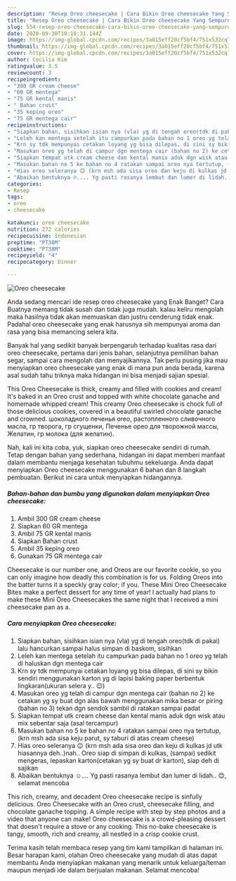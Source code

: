 ```yaml
---
description: "Resep Oreo cheesecake | Cara Bikin Oreo cheesecake Yang Sempurna"
title: "Resep Oreo cheesecake | Cara Bikin Oreo cheesecake Yang Sempurna"
slug: 554-resep-oreo-cheesecake-cara-bikin-oreo-cheesecake-yang-sempurna
date: 2020-09-30T10:10:31.144Z
image: https://img-global.cpcdn.com/recipes/3a015eff20cf5bf4/751x532cq70/oreo-cheesecake-foto-resep-utama.jpg
thumbnail: https://img-global.cpcdn.com/recipes/3a015eff20cf5bf4/751x532cq70/oreo-cheesecake-foto-resep-utama.jpg
cover: https://img-global.cpcdn.com/recipes/3a015eff20cf5bf4/751x532cq70/oreo-cheesecake-foto-resep-utama.jpg
author: Cecilia Kim
ratingvalue: 3.5
reviewcount: 3
recipeingredient:
- "300 GR cream cheese"
- "60 GR mentega"
- "75 GR kental manis"
- " Bahan crust"
- "35 keping oreo"
- "75 GR mentega cair"
recipeinstructions:
- "Siapkan bahan, sisihkan isian nya (vla) yg di tengah oreo(tdk di pakai) lalu hancurkan sampai halus simpan di baskom, sisihkan"
- "Leleh kan mentega setelah itu campurkan pada bahan no 1 oreo yg telah di haluskan dgn mentega cair"
- "Krn sy tdk mempunyai cetakan loyang yg bisa dilepas, di sini sy bikin sendiri menggunakan karton yg di lapisi baking paper berbentuk lingkaran(ukuran selera y.. 😉)"
- "Masukan oreo yg telah di campur dgn mentega cair (bahan no 2) ke cetakan yg sy buat dgn alas bawah menggunakan mika besar or piring (bahan no 3) tekan dgn sendok sambil di ratakan sampai padat"
- "Siapkan tempat utk cream cheese dan kental manis aduk dgn wisk atau mix sebentar saja (asal tercampur)"
- "Masukan bahan no 5 ke bahan no 4 ratakan sampai oreo nya tertutup, (krn msh ada sisa keju parut, sy taburi di atas cream cheese)"
- "Hias oreo seleranya 😉 (krn msh ada sisa oreo dan keju di kulkas jd utk hiasannya deh..)nah.. Oreo siap di simpan di kulkas, (sampai) sedikit mengeras, lepaskan karton(cetakan yg sy buat dr karton), siap deh di sajikan"
- "Abaikan bentuknya ☺.... Yg pasti rasanya lembut dan lumer di lidah.. 😊, selamat mencoba"
categories:
- Resep
tags:
- oreo
- cheesecake

katakunci: oreo cheesecake 
nutrition: 272 calories
recipecuisine: Indonesian
preptime: "PT38M"
cooktime: "PT38M"
recipeyield: "4"
recipecategory: Dinner

---
```



![Oreo cheesecake](https://img-global.cpcdn.com/recipes/3a015eff20cf5bf4/751x532cq70/oreo-cheesecake-foto-resep-utama.jpg)

Anda sedang mencari ide resep oreo cheesecake yang Enak Banget? Cara Buatnya memang tidak susah dan tidak juga mudah. kalau keliru mengolah maka hasilnya tidak akan memuaskan dan justru cenderung tidak enak. Padahal oreo cheesecake yang enak harusnya sih mempunyai aroma dan rasa yang bisa memancing selera kita.

Banyak hal yang sedikit banyak berpengaruh terhadap kualitas rasa dari oreo cheesecake, pertama dari jenis bahan, selanjutnya pemilihan bahan segar, sampai cara mengolah dan menyajikannya. Tak perlu pusing jika mau menyiapkan oreo cheesecake yang enak di mana pun anda berada, karena asal sudah tahu triknya maka hidangan ini bisa menjadi sajian spesial.

This Oreo Cheesecake is thick, creamy and filled with cookies and cream! It&#39;s baked in an Oreo crust and topped with white chocolate ganache and homemade whipped cream! This creamy Oreo cheesecake is chock full of those delicious cookies, covered in a beautiful swirled chocolate ganache and crowned. шоколадного печенья oreo, растопленного сливочного масла, гр творога, гр сгущенки, Печенье орео для творожной массы, Желатин, гр молока (для желатин).


Nah, kali ini kita coba, yuk, siapkan oreo cheesecake sendiri di rumah. Tetap dengan bahan yang sederhana, hidangan ini dapat memberi manfaat dalam membantu menjaga kesehatan tubuhmu sekeluarga. Anda dapat menyiapkan Oreo cheesecake menggunakan 6 bahan dan 8 langkah pembuatan. Berikut ini cara untuk menyiapkan hidangannya.

<!--inarticleads1-->

##### Bahan-bahan dan bumbu yang digunakan dalam menyiapkan Oreo cheesecake:

1. Ambil 300 GR cream cheese
1. Siapkan 60 GR mentega
1. Ambil 75 GR kental manis
1. Siapkan  Bahan crust
1. Ambil 35 keping oreo
1. Gunakan 75 GR mentega cair


Cheesecake is our number one, and Oreos are our favorite cookie, so you can only imagine how deadly this combination is for us. Folding Oreos into the batter turns it a speckly gray color; if you. These Mini Oreo Cheesecake Bites make a perfect dessert for any time of year! I actually had plans to make these Mini Oreo Cheesecakes the same night that I received a mini cheesecake pan as a. 

<!--inarticleads2-->

##### Cara menyiapkan Oreo cheesecake:

1. Siapkan bahan, sisihkan isian nya (vla) yg di tengah oreo(tdk di pakai) lalu hancurkan sampai halus simpan di baskom, sisihkan
1. Leleh kan mentega setelah itu campurkan pada bahan no 1 oreo yg telah di haluskan dgn mentega cair
1. Krn sy tdk mempunyai cetakan loyang yg bisa dilepas, di sini sy bikin sendiri menggunakan karton yg di lapisi baking paper berbentuk lingkaran(ukuran selera y.. 😉)
1. Masukan oreo yg telah di campur dgn mentega cair (bahan no 2) ke cetakan yg sy buat dgn alas bawah menggunakan mika besar or piring (bahan no 3) tekan dgn sendok sambil di ratakan sampai padat
1. Siapkan tempat utk cream cheese dan kental manis aduk dgn wisk atau mix sebentar saja (asal tercampur)
1. Masukan bahan no 5 ke bahan no 4 ratakan sampai oreo nya tertutup, (krn msh ada sisa keju parut, sy taburi di atas cream cheese)
1. Hias oreo seleranya 😉 (krn msh ada sisa oreo dan keju di kulkas jd utk hiasannya deh..)nah.. Oreo siap di simpan di kulkas, (sampai) sedikit mengeras, lepaskan karton(cetakan yg sy buat dr karton), siap deh di sajikan
1. Abaikan bentuknya ☺.... Yg pasti rasanya lembut dan lumer di lidah.. 😊, selamat mencoba


This rich, creamy, and decadent Oreo cheesecake recipe is sinfully delicious. Oreo Cheesecake with an Oreo crust, cheesecake filling, and chocolate ganache topping. A simple recipe with step by step photos and a video that anyone can make! Oreo cheesecake is a crowd-pleasing dessert that doesn&#39;t require a stove or any cooking. This no-bake cheesecake is tangy, smooth, rich and creamy, all nestled in a crisp cookie crust. 

Terima kasih telah membaca resep yang tim kami tampilkan di halaman ini. Besar harapan kami, olahan Oreo cheesecake yang mudah di atas dapat membantu Anda menyiapkan makanan yang menarik untuk keluarga/teman maupun menjadi ide dalam berjualan makanan. Selamat mencoba!
